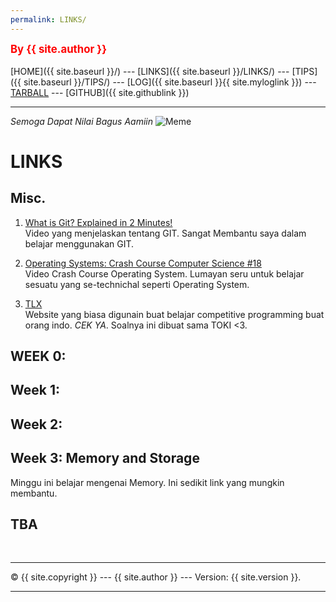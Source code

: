 ```yaml
---
permalink: LINKS/
---
```

<span style="color:red; font-weight:bold; font-size:larger;">By {{ site.author }}</span>
<br><br>
[HOME]({{ site.baseurl }}/) ---
[LINKS]({{ site.baseurl }}/LINKS/) ---
[TIPS]({{ site.baseurl }}/TIPS/) ---
[LOG]({{ site.baseurl }}{{ site.myloglink }}) ---
[TARBALL](SandBox/kausarme.tar.xz) ---
[GITHUB]({{ site.githublink }})
<br>
<hr>

*Semoga Dapat Nilai Bagus Aamiin*
![Meme](http://www.quickmeme.com/img/d5/d5a927796fb47d22bb6cde01eccdf631cd4f7e64c44e5c7d4c206a2f02808382.jpg)

# LINKS
## Misc.
1. [What is Git? Explained in 2 Minutes!](https://www.youtube.com/watch?v=2ReR1YJrNOM)<br>
Video yang menjelaskan tentang GIT. Sangat Membantu saya dalam belajar menggunakan GIT.

2. [Operating Systems: Crash Course Computer Science #18](https://www.youtube.com/watch?v=26QPDBe-NB8)<br>
Video Crash Course Operating System. Lumayan seru untuk belajar sesuatu yang se-technichal seperti Operating System.

3. [TLX](https://tlx.toki.id/)<br>
Website yang biasa digunain buat belajar competitive programming buat orang indo. *CEK YA*. Soalnya ini dibuat sama TOKI <3.

## WEEK 0:

## Week 1: 

## Week 2: 

## Week 3: Memory and Storage 
Minggu ini belajar mengenai Memory.
Ini sedikit link yang mungkin membantu.

## TBA




<br>
<hr>
&copy; {{ site.copyright }} --- {{ site.author }} --- Version: {{ site.version }}.
<hr>
<br>
